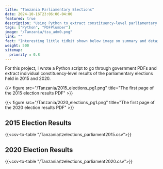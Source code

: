 ```yaml
---
title: "Tanzania Parliamentary Elections"
date: 2024-10-16T23:06:06-04:00
featured: true
description: "Using Python to extract constituency-level parliamentary election results from government PDFs."
tags: ["Python", "PDFPlumber"]
image: "/Tanzania/tza_adm0.png"
link: ""
fact: "Interesting little tidbit shown below image on summary and detail page"
weight: 500
sitemap:
  priority : 0.8
---
```


For this project, I wrote a Python script to go through government PDFs and extract individual constituency-level results of the parliamentary elections held in 2015 and 2020.

{{< figure src="/Tanzania/2015_elections_pg1.png" title="The first page of the 2015 election results PDF" >}}

{{< figure src="/Tanzania/2020_elections_pg1.png" title="The first page of the 2020 election results PDF" >}}

## 2015 Election Results
{{<csv-to-table "/Tanzania/tzelections_parliament2015.csv">}}

## 2020 Election Results
{{<csv-to-table "/Tanzania/tzelections_parliament2020.csv">}}
